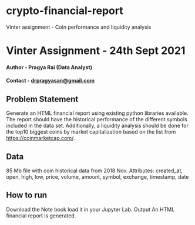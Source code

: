 # crypto-financial-report
Vinter assignment -  Coin performance and liquidity analysis

# Vinter Assignment - 24th Sept 2021
   #### Author - Pragya Rai (Data Analyst)
   #### Contact - drpragyasan@gmail.com
## Problem Statement
Generate an HTML financial report using existing python libraries available. The report should have the historical performance of the different symbols included in the data set. Additionally, a liquidity analysis should be done for the top10 biggest coins by market capitalization based on the list from https://coinmarketcap.com/.

## Data
85 Mb file with coin historical data from 2018 Nov.
Attributes: created_at,	open,	high,	low,	price,	volume,	amount,	symbol,	exchange,	timestamp,	date


## How to run
Download the Note book load it in your Jupyter Lab.
Output
An HTML financial report is generated.
